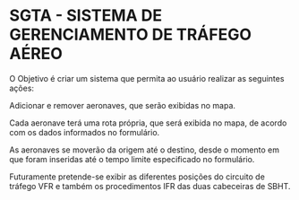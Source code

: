 # SGTA - SISTEMA DE GERENCIAMENTO DE TRÁFEGO AÉREO

O Objetivo é criar um sistema que permita ao usuário realizar as seguintes ações:

Adicionar e remover aeronaves, que serão exibidas no mapa.

Cada aeronave terá uma rota própria, que será exibida no mapa, de acordo com os dados informados no formulário.

As aeronaves se moverão da origem até o destino, desde o momento em que foram inseridas até o tempo limite especificado no formulário.

Futuramente pretende-se exibir as diferentes posições do circuito de tráfego VFR e também os procedimentos IFR das duas cabeceiras de SBHT.

